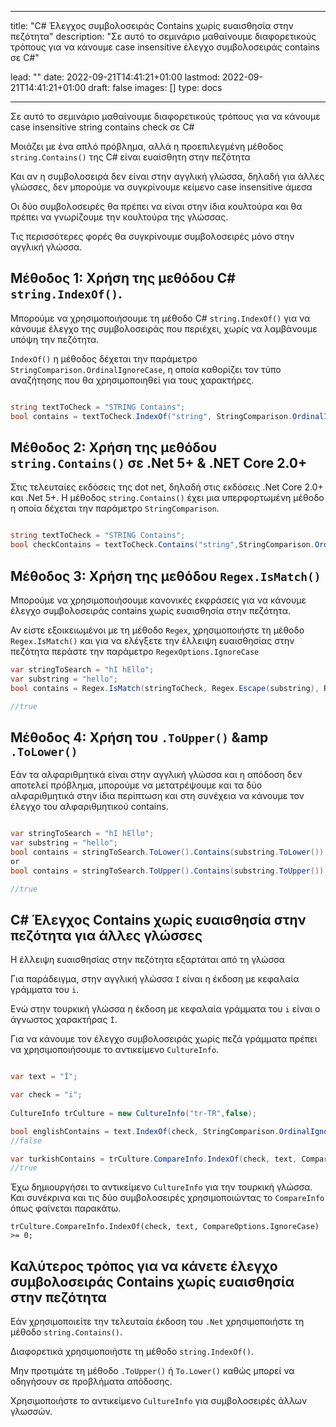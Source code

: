 
---
title: "C# Έλεγχος συμβολοσειράς Contains χωρίς ευαισθησία στην πεζότητα"
description: "Σε αυτό το σεμινάριο μαθαίνουμε διαφορετικούς τρόπους για να κάνουμε case insensitive έλεγχο συμβολοσειράς contains σε C#"

lead: ""
date: 2022-09-21T14:41:21+01:00
lastmod: 2022-09-21T14:41:21+01:00
draft: false
images: []
type: docs

---


Σε αυτό το σεμινάριο μαθαίνουμε διαφορετικούς τρόπους για να κάνουμε case insensitive string contains check σε C# 

Μοιάζει με ένα απλό πρόβλημα, αλλά η προεπιλεγμένη μέθοδος `string.Contains()` της C# είναι ευαίσθητη στην πεζότητα 

Και αν η συμβολοσειρά δεν είναι στην αγγλική γλώσσα, δηλαδή για άλλες γλώσσες, δεν μπορούμε να συγκρίνουμε κείμενο case insensitive άμεσα 

Οι δύο συμβολοσειρές θα πρέπει να είναι στην ίδια κουλτούρα και θα πρέπει να γνωρίζουμε την κουλτούρα της γλώσσας.

Τις περισσότερες φορές θα συγκρίνουμε συμβολοσειρές μόνο στην αγγλική γλώσσα.

## Μέθοδος 1: Χρήση της μεθόδου C# `string.IndexOf()`.

Μπορούμε να χρησιμοποιήσουμε τη μέθοδο C# `string.IndexOf()` για να κάνουμε έλεγχο της συμβολοσειράς που περιέχει, χωρίς να λαμβάνουμε υπόψη την πεζότητα.

`IndexOf()` η μέθοδος δέχεται την παράμετρο `StringComparison.OrdinalIgnoreCase`, η οποία καθορίζει τον τύπο αναζήτησης που θα χρησιμοποιηθεί για τους χαρακτήρες.

```csharp

string textToCheck = "STRING Contains";
bool contains = textToCheck.IndexOf("string", StringComparison.OrdinalIgnoreCase) >= 0;

```

## Μέθοδος 2: Χρήση της μεθόδου `string.Contains()` σε .Net 5+ &amp; .NET Core 2.0+

Στις τελευταίες εκδόσεις της dot net, δηλαδή στις εκδόσεις .Net Core 2.0+ και .Net 5+. Η μέθοδος `string.Contains()` έχει μια υπερφορτωμένη μέθοδο η οποία δέχεται την παράμετρο `StringComparison`.

```csharp

string textToCheck = "STRING Contains";
bool checkContains = textToCheck.Contains("string",StringComparison.OrdinalIgnoreCase);

```

## Μέθοδος 3: Χρήση της μεθόδου `Regex.IsMatch()` 

Μπορούμε να χρησιμοποιήσουμε κανονικές εκφράσεις για να κάνουμε έλεγχο συμβολοσειράς contains χωρίς ευαισθησία στην πεζότητα.

Αν είστε εξοικειωμένοι με τη μέθοδο `Regex`, χρησιμοποιήστε τη μέθοδο `Regex.IsMatch()` και για να ελέγξετε την έλλειψη ευαισθησίας στην πεζότητα περάστε την παράμετρο `RegexOptions.IgnoreCase` 

```csharp
var stringToSearch = "hI hEllo";
var substring = "hello";
bool contains = Regex.IsMatch(stringToCheck, Regex.Escape(substring), RegexOptions.IgnoreCase);

//true

```

## Μέθοδος 4: Χρήση του `.ToUpper()` &amp `.ToLower()`

Εάν τα αλφαριθμητικά είναι στην αγγλική γλώσσα και η απόδοση δεν αποτελεί πρόβλημα, μπορούμε να μετατρέψουμε και τα δύο αλφαριθμητικά στην ίδια περίπτωση και στη συνέχεια να κάνουμε τον έλεγχο του αλφαριθμητικού contains.

```csharp

var stringToSearch = "hI hEllo";
var substring = "hello";
bool contains = stringToSearch.ToLower().Contains(substring.ToLower());
or 
bool contains = stringToSearch.ToUpper().Contains(substring.ToUpper());

//true

```
## C# Έλεγχος Contains χωρίς ευαισθησία στην πεζότητα για άλλες γλώσσες

Η έλλειψη ευαισθησίας στην πεζότητα εξαρτάται από τη γλώσσα 

Για παράδειγμα, στην αγγλική γλώσσα `I` είναι η έκδοση με κεφαλαία γράμματα του `i`.

Ενώ στην τουρκική γλώσσα η έκδοση με κεφαλαία γράμματα του `i` είναι ο άγνωστος χαρακτήρας `İ`.

Για να κάνουμε τον έλεγχο συμβολοσειράς χωρίς πεζά γράμματα πρέπει να χρησιμοποιήσουμε το αντικείμενο `CultureInfo`.


```csharp

var text = "İ";

var check = "i";
            
CultureInfo trCulture = new CultureInfo("tr-TR",false);

bool englishContains = text.IndexOf(check, StringComparison.OrdinalIgnoreCase) >= 0;
//false

var turkishContains = trCulture.CompareInfo.IndexOf(check, text, CompareOptions.IgnoreCase) >= 0;
//true
```

Έχω δημιουργήσει το αντικείμενο `CultureInfo` για την τουρκική γλώσσα. Και συνέκρινα και τις δύο συμβολοσειρές χρησιμοποιώντας το `CompareInfo` όπως φαίνεται παρακάτω.

```
trCulture.CompareInfo.IndexOf(check, text, CompareOptions.IgnoreCase) >= 0;
```

## Καλύτερος τρόπος για να κάνετε έλεγχο συμβολοσειράς Contains χωρίς ευαισθησία στην πεζότητα

Εάν χρησιμοποιείτε την τελευταία έκδοση του `.Net` χρησιμοποιήστε τη μέθοδο `string.Contains()`.

Διαφορετικά χρησιμοποιήστε τη μέθοδο `string.IndexOf()`.

Μην προτιμάτε τη μέθοδο `.ToUpper()` ή `To.Lower()` καθώς μπορεί να οδηγήσουν σε προβλήματα απόδοσης.

Χρησιμοποιήστε το αντικείμενο `CultureInfo` για συμβολοσειρές άλλων γλωσσών.

